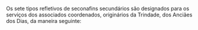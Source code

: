 ﻿Os sete tipos refletivos de seconafins secundários são designados para os serviços dos associados coordenados, originários da Trindade, dos Anciães dos Dias, da maneira seguinte: